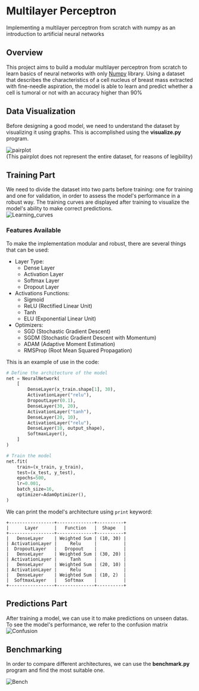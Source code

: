 # Multilayer Perceptron
Implementing a multilayer perceptron from scratch with numpy as an introduction to artificial neural networks
## Overview
This project aims to build a modular multilayer perceptron from scratch to learn basics of neural networks with only [Numpy](https://numpy.org/) library. Using a dataset that describes the characteristics of a cell nucleus of breast
mass extracted with fine-needle aspiration, the model is able to learn and predict whether a cell is tumoral or not with an accuracy higher than 90%

## Data Visualization
Before designing a good model, we need to understand the dataset by visualizing it using graphs. This is accomplished using the **visualize.py** program.

![pairplot](https://github.com/user-attachments/assets/72c627d3-8ef3-4978-a2ed-6d254f06eb77)
</br>
(This pairplot does not represent the entire dataset, for reasons of legibility)

## Training Part
We need to divide the dataset into two parts before training: one for training and one for validation, in order to assess the model's performance in a robust way. 
The training curves are displayed after training to visualize the model's ability to make correct predictions.
</br>
![Learning_curves](https://github.com/user-attachments/assets/7f1639d8-ac58-4321-af41-16a82784a994)

### Features Available
To make the implementation modular and robust, there are several things that can be used:
- Layer Type:
    - Dense Layer
    - Activation Layer
    - Softmax Layer
    - Dropout Layer
- Activations Functions:
    - Sigmoid
    - ReLU (Rectified Linear Unit)
    - Tanh
    - ELU (Exponential Linear Unit)
- Optimizers:
    - SGD (Stochastic Gradient Descent)
    - SGDM (Stochastic Gradient Descent with Momentum)
    - ADAM (Adaptive Moment Estimation)
    - RMSProp (Root Mean Squared Propagation)

This is an example of use in the code:

```python
# Define the architecture of the model
net = NeuralNetwork(
    [
        DenseLayer(x_train.shape[1], 30),
        ActivationLayer("relu"),
        DropoutLayer(0.1),
        DenseLayer(30, 20),
        ActivationLayer("tanh"),
        DenseLayer(20, 10),
        ActivationLayer("relu"),
        DenseLayer(10, output_shape),
        SoftmaxLayer(),
    ]
)

# Train the model
net.fit(
    train=(x_train, y_train),
    test=(x_test, y_test),
    epochs=500,
    lr=0.001,
    batch_size=16,
    optimizer=AdamOptimizer(),
)
```

We can print the model's architecture using ``print`` keyword:
```
+-----------------+--------------+----------+
|      Layer      |   Function   |  Shape   |
+-----------------+--------------+----------+
|   DenseLayer    | Weighted Sum | (10, 30) |
| ActivationLayer |     Relu     |          |
|  DropoutLayer   |   Dropout    |          |
|   DenseLayer    | Weighted Sum | (30, 20) |
| ActivationLayer |     Tanh     |          |
|   DenseLayer    | Weighted Sum | (20, 10) |
| ActivationLayer |     Relu     |          |
|   DenseLayer    | Weighted Sum | (10, 2)  |
|  SoftmaxLayer   |   Softmax    |          |
+-----------------+--------------+----------+
```

## Predictions Part
After training a model, we can use it to make predictions on unseen datas. To see the model's performance, we refer to the confusion matrix
</br>
![Confusion](https://github.com/user-attachments/assets/03e3c4ed-e27d-4db9-bc8b-a518f6e0b19d)

## Benchmarking 
In order to compare different architectures, we can use the **benchmark.py** program and find the most suitable one. 

![Bench](https://github.com/user-attachments/assets/542947c5-d5df-491e-9ea1-55bdce0fca1d)
